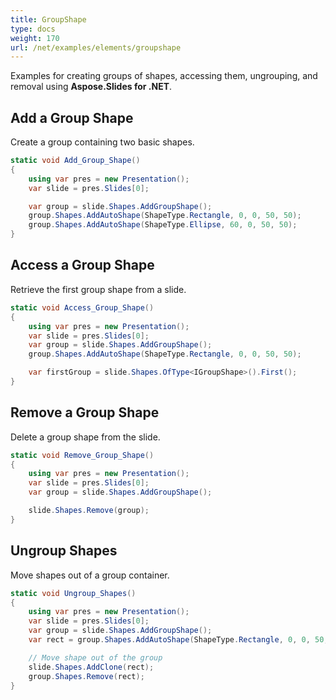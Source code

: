 ```yaml
---
title: GroupShape
type: docs
weight: 170
url: /net/examples/elements/groupshape
---
```


Examples for creating groups of shapes, accessing them, ungrouping, and removal using **Aspose.Slides for .NET**.

## Add a Group Shape

Create a group containing two basic shapes.

```csharp
static void Add_Group_Shape()
{
    using var pres = new Presentation();
    var slide = pres.Slides[0];

    var group = slide.Shapes.AddGroupShape();
    group.Shapes.AddAutoShape(ShapeType.Rectangle, 0, 0, 50, 50);
    group.Shapes.AddAutoShape(ShapeType.Ellipse, 60, 0, 50, 50);
}
```

## Access a Group Shape

Retrieve the first group shape from a slide.

```csharp
static void Access_Group_Shape()
{
    using var pres = new Presentation();
    var slide = pres.Slides[0];
    var group = slide.Shapes.AddGroupShape();
    group.Shapes.AddAutoShape(ShapeType.Rectangle, 0, 0, 50, 50);

    var firstGroup = slide.Shapes.OfType<IGroupShape>().First();
}
```

## Remove a Group Shape

Delete a group shape from the slide.

```csharp
static void Remove_Group_Shape()
{
    using var pres = new Presentation();
    var slide = pres.Slides[0];
    var group = slide.Shapes.AddGroupShape();

    slide.Shapes.Remove(group);
}
```

## Ungroup Shapes

Move shapes out of a group container.

```csharp
static void Ungroup_Shapes()
{
    using var pres = new Presentation();
    var slide = pres.Slides[0];
    var group = slide.Shapes.AddGroupShape();
    var rect = group.Shapes.AddAutoShape(ShapeType.Rectangle, 0, 0, 50, 50);

    // Move shape out of the group
    slide.Shapes.AddClone(rect);
    group.Shapes.Remove(rect);
}
```
